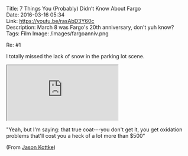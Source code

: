 Title: 7 Things You (Probably) Didn’t Know About Fargo  
Date: 2016-03-16 05:34  
Link: https://youtu.be/rasAbD3Y60c  
Description: March 8 was Fargo's 20th anniversary, don't yuh know?  
Tags: Film
Image: /images/fargoanniv.png  

Re: #1

I totally missed the lack of snow in the parking lot scene.

<iframe class="radius" src="https://www.youtube.com/embed/rasAbD3Y60c" allowfullscreen></iframe>

"Yeah, but I'm saying: that true coat---you don't get it, you get oxidation problems that'll cost you a heck of a lot more than $500"

(From [Jason Kottke][1])

[1]: http://kottke.org/16/03/seven-things-you-didnt-know-about-fargo "Source post on kottke.org"